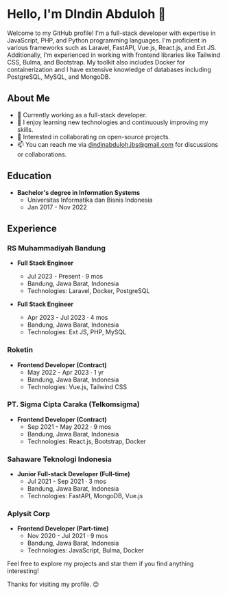 # Hello, I'm DIndin Abduloh 👋

Welcome to my GitHub profile! I'm a full-stack developer with expertise in JavaScript, PHP, and Python programming languages. I'm proficient in various frameworks such as Laravel, FastAPI, Vue.js, React.js, and Ext JS. Additionally, I'm experienced in working with frontend libraries like Tailwind CSS, Bulma, and Bootstrap. My toolkit also includes Docker for containerization and I have extensive knowledge of databases including PostgreSQL, MySQL, and MongoDB.

## About Me

- 💼 Currently working as a full-stack developer.
- 🌱 I enjoy learning new technologies and continuously improving my skills.
- 👯 Interested in collaborating on open-source projects.
- 📫 You can reach me via dindinabduloh.jbs@gmail.com for discussions or collaborations.

## Education

- **Bachelor's degree in Information Systems**
  - Universitas Informatika dan Bisnis Indonesia
  - Jan 2017 - Nov 2022

## Experience

### RS Muhammadiyah Bandung
- **Full Stack Engineer**
  - Jul 2023 - Present · 9 mos
  - Bandung, Jawa Barat, Indonesia
  - Technologies: Laravel, Docker, PostgreSQL

- **Full Stack Engineer**
  - Apr 2023 - Jul 2023 · 4 mos
  - Bandung, Jawa Barat, Indonesia
  - Technologies: Ext JS, PHP, MySQL

### Roketin
- **Frontend Developer (Contract)**
  - May 2022 - Apr 2023 · 1 yr
  - Bandung, Jawa Barat, Indonesia
  - Technologies: Vue.js, Tailwind CSS

### PT. Sigma Cipta Caraka (Telkomsigma)
- **Frontend Developer (Contract)**
  - Sep 2021 - May 2022 · 9 mos
  - Bandung, Jawa Barat, Indonesia
  - Technologies: React.js, Bootstrap, Docker

### Sahaware Teknologi Indonesia
- **Junior Full-stack Developer (Full-time)**
  - Jul 2021 - Sep 2021 · 3 mos
  - Bandung, Jawa Barat, Indonesia
  - Technologies: FastAPI, MongoDB, Vue.js

### Aplysit Corp
- **Frontend Developer (Part-time)**
  - Nov 2020 - Jul 2021 · 9 mos
  - Bandung, Jawa Barat, Indonesia
  - Technologies: JavaScript, Bulma, Docker


Feel free to explore my projects and star them if you find anything interesting!

Thanks for visiting my profile. 😊
